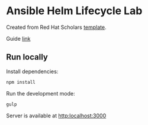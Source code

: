 # Ansible Helm Lifecycle Lab

Created from Red Hat Scholars [template](https://github.com/redhat-scholars/courseware-template).

Guide [link](https://clbartolome.github.io/ansible-helm-lifecycle-guide/ansible-helm-lifecycle/index.html)

## Run locally

Install dependencies:

```sh
npm install
```

Run the development mode:

```sh
gulp
```

Server is available at [http:localhost:3000](http:localhost:3000) 
